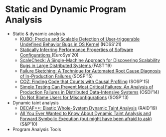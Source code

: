 # Static and Dynamic Program Analysis
- Static & dynamic analysis
    - [KUBO: Precise and Scalable Detection of User-triggerable Undefined Behavior Bugs in OS Kernel](https://git.ece.iastate.edu/data-storage-lab/dsl-techhub/static-and-dynamic-program-analysis/-/blob/master/paper/ndss2021_1B-5_24461_paper.pdf) (NDSS'21)
    - [Statically Inferring Performance Properties of Software Configurations ](https://git.ece.iastate.edu/data-storage-lab/papers/static-and-dynamic-program-analysis/-/blob/master/paper/eurosys20-performance.pdf) (EuroSys'20)
    - [ScaleCheck: A Single-Machine Approach for Discovering Scalability Bugs in Large Distributed Systems ](https://git.ece.iastate.edu/data-storage-lab/papers/static-and-dynamic-program-analysis/-/blob/master/paper/fast19-stuardo.pdf) (FAST'19)
    - [Failure Sketching: A Technique for Automated Root Cause Diagnosis of In-Production Failures ](https://git.ece.iastate.edu/data-storage-lab/papers/static-and-dynamic-program-analysis/-/blob/master/paper/15_failure_sketching.pdf) (SOSP'15)
    - [COZ: Finding Code that Counts with Causal Profiling](http://sigops.org/s/conferences/sosp/2015/current/2015-Monterey/printable/090-curtsinger.pdf) (SOSP'15)
    - [Simple Testing Can Prevent Most Critical Failures: An Analysis of Production Failures in Distributed Data-Intensive Systems](https://git.ece.iastate.edu/data-storage-lab/papers/static-and-dynamic-program-analysis/-/blob/master/paper/osdi14-paper-yuan.pdf) (OSDI'14)
    - [Do Not Blame Users for Misconfigurations](https://cseweb.ucsd.edu/~tixu/papers/sosp13.pdf) (SOSP'13)
- Dynamic taint analysis
    - [DECAF++: Elastic Whole-System Dynamic Taint Analysis](https://www.usenix.org/system/files/raid2019-davanian.pdf) (RAID'19)
    - [All You Ever Wanted to Know About
Dynamic Taint Analysis and Forward Symbolic Execution
(but might have been afraid to ask)](https://git.ece.iastate.edu/data-storage-lab/papers/static-and-dynamic-program-analysis/-/blob/master/paper/10_symbolic.pdf) (S&P'10)
- Program Analysis Tools
